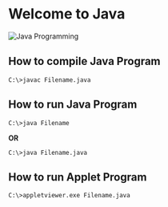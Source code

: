 # Welcome to Java
![Java Programming](https://i.pcmag.com/imagery/articles/03mYCJkIdptJX1Soh08tBzt-1..v1630572092.jpg)
## How to compile Java Program

`C:\>javac Filename.java`

## How to run Java Program

`C:\>java Filename`

**OR**

`C:\>java Filename.java`

## How to run Applet Program

`C:\>appletviewer.exe Filename.java`
